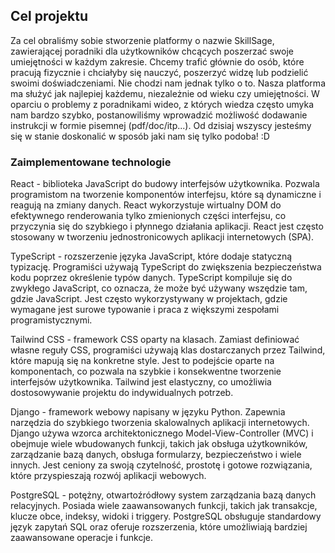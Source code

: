 ## Cel projektu

Za cel obraliśmy sobie stworzenie platformy o nazwie SkillSage, zawierającej poradniki dla użytkowników chcących poszerzać swoje umiejętności w każdym zakresie. Chcemy trafić głównie do osób, które pracują fizycznie i chciałyby się nauczyć, poszerzyć widzę lub podzielić swoimi doświadczeniami. Nie chodzi nam jednak tylko o to. Nasza platforma ma służyć jak najlepiej każdemu, niezależnie od wieku czy umiejętności. W oparciu o problemy z poradnikami wideo, z których wiedza często umyka nam bardzo szybko, postanowiliśmy wprowadzić możliwość dodawanie instrukcji w formie pisemnej (pdf/doc/itp...). Od dzisiaj wszyscy jesteśmy się w stanie doskonalić w sposób jaki nam się tylko podoba! :D

### Zaimplementowane technologie

React - biblioteka JavaScript do budowy interfejsów użytkownika. Pozwala programistom na tworzenie komponentów interfejsu, które są dynamiczne i reagują na zmiany danych. React wykorzystuje wirtualny DOM do efektywnego renderowania tylko zmienionych części interfejsu, co przyczynia się do szybkiego i płynnego działania aplikacji. React jest często stosowany w tworzeniu jednostronicowych aplikacji internetowych (SPA).

TypeScript - rozszerzenie języka JavaScript, które dodaje statyczną typizację. Programiści używają TypeScript do zwiększenia bezpieczeństwa kodu poprzez określenie typów danych. TypeScript kompiluje się do zwykłego JavaScript, co oznacza, że może być używany wszędzie tam, gdzie JavaScript. Jest często wykorzystywany w projektach, gdzie wymagane jest surowe typowanie i praca z większymi zespołami programistycznymi.

Tailwind CSS - framework CSS oparty na klasach. Zamiast definiować własne reguły CSS, programiści używają klas dostarczanych przez Tailwind, które mapują się na konkretne style. Jest to podejście oparte na komponentach, co pozwala na szybkie i konsekwentne tworzenie interfejsów użytkownika. Tailwind jest elastyczny, co umożliwia dostosowywanie projektu do indywidualnych potrzeb.

Django - framework webowy napisany w języku Python. Zapewnia narzędzia do szybkiego tworzenia skalowalnych aplikacji internetowych. Django używa wzorca architektonicznego Model-View-Controller (MVC) i obejmuje wiele wbudowanych funkcji, takich jak obsługa użytkowników, zarządzanie bazą danych, obsługa formularzy, bezpieczeństwo i wiele innych. Jest ceniony za swoją czytelność, prostotę i gotowe rozwiązania, które przyspieszają rozwój aplikacji webowych.

PostgreSQL - potężny, otwartoźródłowy system zarządzania bazą danych relacyjnych. Posiada wiele zaawansowanych funkcji, takich jak transakcje, klucze obce, indeksy, widoki i triggery. PostgreSQL obsługuje standardowy język zapytań SQL oraz oferuje rozszerzenia, które umożliwiają bardziej zaawansowane operacje i funkcje.
